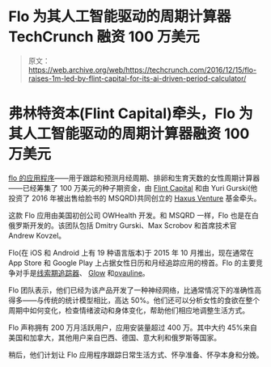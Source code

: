 # Flo 为其人工智能驱动的周期计算器 TechCrunch 融资 100 万美元

> 原文：<https://web.archive.org/web/https://techcrunch.com/2016/12/15/flo-raises-1m-led-by-flint-capital-for-its-ai-driven-period-calculator/>

# 弗林特资本(Flint Capital)牵头，Flo 为其人工智能驱动的周期计算器融资 100 万美元

[flo 的应用程序](https://web.archive.org/web/20221204054049/https://itunes.apple.com/us/app/flo-period-tracker-period/id1038369065?mt=8)——用于跟踪和预测月经周期、排卵和生育天数的女性周期计算器——已经筹集了 100 万美元的种子期资金，由 [Flint Capital](https://web.archive.org/web/20221204054049/https://www.crunchbase.com/organization/flint-capital) 和由 Yuri Gurski(他投资了 2016 年被出售给脸书的 MSQRD)共同创立的 [Haxus Venture](https://web.archive.org/web/20221204054049/https://haxus.com/) 基金牵头。

这款 Flo 应用由美国初创公司 OWHealth 开发。和 MSQRD 一样，Flo 也是在白俄罗斯开发的。该团队包括 Dmitry Gurski、Max Scrobov 和首席技术官 Andrew Kovzel。

Flo(在 iOS 和 Android 上有 19 种语言版本)于 2015 年 10 月推出，现在通常在 App Store 和 Google Play 上占据女性日历和月经追踪应用的榜首。Flo 的主要竞争对手是[线索期追踪器](https://web.archive.org/web/20221204054049/https://www.helloclue.com/)、 [Glow](https://web.archive.org/web/20221204054049/https://glowing.com/glow) 和[ovauline](https://web.archive.org/web/20221204054049/https://www.ovuline.com/)。

Flo 团队表示，他们已经为该产品开发了一种神经网络，比通常情况下的准确性高得多——与传统的统计模型相比，高达 50%。他们还可以分析女性的食欲在整个周期中如何变化，检查情绪波动和身体变化，帮助他们相应地调整生活方式。

Flo 声称拥有 200 万月活跃用户，应用安装量超过 400 万。其中大约 45%来自美国和加拿大，其他用户来自巴西、德国、意大利和俄罗斯等国家。

稍后，他们计划让 Flo 应用程序跟踪日常生活方式、怀孕准备、怀孕本身和分娩。